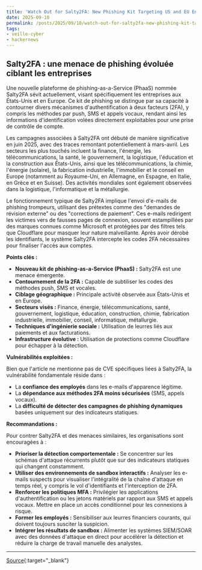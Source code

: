 ```yaml
---
title: 'Watch Out for Salty2FA: New Phishing Kit Targeting US and EU Enterprises'
date: 2025-09-10
permalink: /posts/2025/09/10/watch-out-for-salty2fa-new-phishing-kit-targeting-us-and-eu-enterprises/
tags:
- veille-cyber
- hackernews
---
```

## Salty2FA : une menace de phishing évoluée ciblant les entreprises

Une nouvelle plateforme de phishing-as-a-Service (PhaaS) nommée Salty2FA sévit actuellement, visant spécifiquement les entreprises aux États-Unis et en Europe. Ce kit de phishing se distingue par sa capacité à contourner divers mécanismes d'authentification à deux facteurs (2FA), y compris les méthodes par push, SMS et appels vocaux, rendant ainsi les informations d'identification volées directement exploitables pour une prise de contrôle de compte.

Les campagnes associées à Salty2FA ont débuté de manière significative en juin 2025, avec des traces remontant potentiellement à mars-avril. Les secteurs les plus touchés incluent la finance, l'énergie, les télécommunications, la santé, le gouvernement, la logistique, l'éducation et la construction aux États-Unis, ainsi que les télécommunications, la chimie, l'énergie (solaire), la fabrication industrielle, l'immobilier et le conseil en Europe (notamment au Royaume-Uni, en Allemagne, en Espagne, en Italie, en Grèce et en Suisse). Des activités mondiales sont également observées dans la logistique, l'informatique et la métallurgie.

Le fonctionnement typique de Salty2FA implique l'envoi d'e-mails de phishing trompeurs, utilisant des prétextes comme des "demandes de révision externe" ou des "corrections de paiement". Ces e-mails redirigent les victimes vers de fausses pages de connexion, souvent estampillées par des marques connues comme Microsoft et protégées par des filtres tels que Cloudflare pour masquer leur nature malveillante. Après avoir dérobé les identifiants, le système Salty2FA intercepte les codes 2FA nécessaires pour finaliser l'accès aux comptes.

**Points clés :**

*   **Nouveau kit de phishing-as-a-Service (PhaaS) :** Salty2FA est une menace émergente.
*   **Contournement de la 2FA :** Capable de subtiliser les codes des méthodes push, SMS et vocales.
*   **Ciblage géographique :** Principale activité observée aux États-Unis et en Europe.
*   **Secteurs visés :** Finance, énergie, télécommunications, santé, gouvernement, logistique, éducation, construction, chimie, fabrication industrielle, immobilier, conseil, informatique, métallurgie.
*   **Techniques d'ingénierie sociale :** Utilisation de leurres liés aux paiements et aux facturations.
*   **Infrastructure évolutive :** Utilisation de protections comme Cloudflare pour échapper à la détection.

**Vulnérabilités exploitées :**

Bien que l'article ne mentionne pas de CVE spécifiques liées à Salty2FA, la vulnérabilité fondamentale réside dans :

*   La **confiance des employés** dans les e-mails d'apparence légitime.
*   La **dépendance aux méthodes 2FA moins sécurisées** (SMS, appels vocaux).
*   La **difficulté de détecter des campagnes de phishing dynamiques** basées uniquement sur des indicateurs statiques.

**Recommandations :**

Pour contrer Salty2FA et des menaces similaires, les organisations sont encouragées à :

*   **Prioriser la détection comportementale :** Se concentrer sur les schémas d'attaque récurrents plutôt que sur des indicateurs statiques qui changent constamment.
*   **Utiliser des environnements de sandbox interactifs :** Analyser les e-mails suspects pour visualiser l'intégralité de la chaîne d'attaque en temps réel, y compris le vol d'identifiants et l'interception de 2FA.
*   **Renforcer les politiques MFA :** Privilégier les applications d'authentification ou les jetons matériels par rapport aux SMS et appels vocaux. Mettre en place un accès conditionnel pour les connexions à risque.
*   **Former les employés :** Sensibiliser aux leurres financiers courants, qui doivent toujours susciter la suspicion.
*   **Intégrer les résultats de sandbox :** Alimenter les systèmes SIEM/SOAR avec des données d'attaque en direct pour accélérer la détection et réduire la charge de travail manuelle des analystes.

---
[Source](https://thehackernews.com/2025/09/watch-out-for-salty2fa-new-phishing-kit.html){:target="_blank"}
